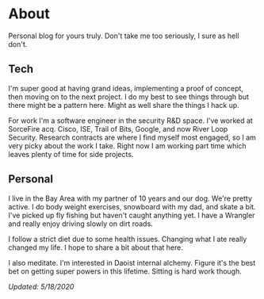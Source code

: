 # About

Personal blog for yours truly. Don't take me too seriously, I sure as hell don't.

## Tech

I'm super good at having grand ideas, implementing a proof of concept, then moving on to the next project. I do my best to see things through but there might be a pattern here. Might as well share the things I hack up.

For work I'm a software engineer in the security R&D space. I've worked at SorceFire acq. Cisco, ISE, Trail of Bits, Google, and now River Loop Security. Research contracts are where I find myself most engaged, so I am very picky about the work I take. Right now I am working part time which leaves plenty of time for side projects.

## Personal

I live in the Bay Area with my partner of 10 years and our dog. We're pretty active. I do body weight exercises, snowboard with my dad, and skate a bit. I've picked up fly fishing but haven't caught anything yet. I have a Wrangler and really enjoy driving slowly on dirt roads.

I follow a strict diet due to some health issues. Changing what I ate really changed my life. I hope to share a bit about that here.

I also meditate. I'm interested in Daoist internal alchemy. Figure it's the best bet on getting super powers in this lifetime. Sitting is hard work though.

*Updated: 5/18/2020*